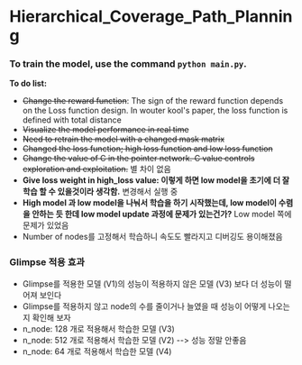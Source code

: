 # Hierarchical_Coverage_Path_Planning

### To train the model, use the command `python main.py`.
**To do list:** 
- ~~Change the reward function~~: The sign of the reward function depends on the Loss function design. In wouter kool's paper, the loss function is defined with total distance
- ~~Visualize the model performance in real time~~
- ~~Need to retrain the model with a changed mask matrix~~ 
- ~~Changed the loss function; high loss function and low loss function~~
- ~~Change the value of C in the pointer network. C value controls exploration and exploitation.~~ 별 차이 없음
- __Give loss weight in high_loss value: 이렇게 하면 low model을 초기에 더 잘 학습 할 수 있을것이라 생각함.__ 변경해서 실행 중 
- __High model 과 low model을 나눠서 학습을 하기 시작했는데, low model이 수렴을 안하는 듯 한데 low model update 과정에 문제가 있는건가?__ Low model 쪽에 문제가 있었음
- Number of nodes를 고정해서 학습하니 속도도 빨라지고 디버깅도 용이해졌음

### Glimpse 적용 효과
- Glimpse를 적용한 모델 (V1)의 성능이 적용하지 않은 모델 (V3) 보다 더 성능이 떨어져 보인다
- Glimpse를 적용하지 않고 node의 수를 줄이거나 늘였을 때 성능이 어떻게 나오는지 확인해 보자
- n_node: 128 개로 적용해서 학습한 모델 (V3)
- n_node: 512 개로 적용해서 학습한 모델 (V2) --> 성능 정말 안좋음
- n_node: 64 개로 적용해서 학습한 모델 (V4)
